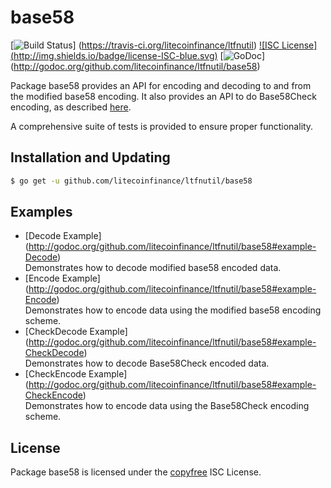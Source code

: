 base58
==========

[![Build Status](http://img.shields.io/travis/litecoinfinance/ltfnutil.svg)]
(https://travis-ci.org/litecoinfinance/ltfnutil) [![ISC License]
(http://img.shields.io/badge/license-ISC-blue.svg)](http://copyfree.org)
[![GoDoc](https://godoc.org/github.com/litecoinfinance/ltfnutil/base58?status.png)]
(http://godoc.org/github.com/litecoinfinance/ltfnutil/base58)

Package base58 provides an API for encoding and decoding to and from the
modified base58 encoding.  It also provides an API to do Base58Check encoding,
as described [here](https://en.litecoin.it/wiki/Base58Check_encoding).

A comprehensive suite of tests is provided to ensure proper functionality.

## Installation and Updating

```bash
$ go get -u github.com/litecoinfinance/ltfnutil/base58
```

## Examples

* [Decode Example]
  (http://godoc.org/github.com/litecoinfinance/ltfnutil/base58#example-Decode)  
  Demonstrates how to decode modified base58 encoded data.
* [Encode Example]
  (http://godoc.org/github.com/litecoinfinance/ltfnutil/base58#example-Encode)  
  Demonstrates how to encode data using the modified base58 encoding scheme.
* [CheckDecode Example]
  (http://godoc.org/github.com/litecoinfinance/ltfnutil/base58#example-CheckDecode)  
  Demonstrates how to decode Base58Check encoded data.
* [CheckEncode Example]
  (http://godoc.org/github.com/litecoinfinance/ltfnutil/base58#example-CheckEncode)  
  Demonstrates how to encode data using the Base58Check encoding scheme.

## License

Package base58 is licensed under the [copyfree](http://copyfree.org) ISC
License.
